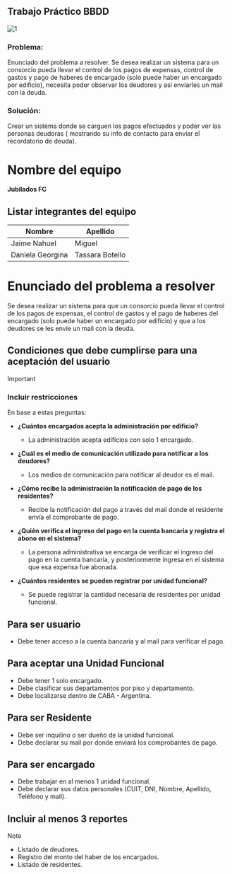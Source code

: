 ## Trabajo Práctico  BBDD 
![1](https://github.com/daniitass/Sistema_consorcio/assets/106636843/8c248a6a-5c77-4a04-8027-edcd99c9b236)

### Problema:
Enunciado del problema a resolver.
Se desea realizar un sistema para un consorcio pueda llevar el control de los pagos de expensas, control de gastos y pago de haberes de encargado (solo puede haber un encargado por edificio), necesita poder observar los deudores y así enviarles un mail con la deuda. 
 

### Solución:
Crear un sistema donde se carguen los pagos efectuados y poder ver las personas deudoras ( mostrando su info de contacto para enviar el recordatorio de deuda).

# Nombre del equipo
**Jubilados FC**

## Listar integrantes del equipo

| Nombre   | Apellido       
|----------|----------------
| Jaime Nahuel|   Miguel    
| Daniela Georgina | Tassara Botello|    
# Enunciado del problema a resolver

Se desea realizar un sistema para que un consorcio pueda llevar el control de los pagos de expensas, el control de gastos y el pago de haberes del encargado (solo puede haber un encargado por edificio) y que a los deudores se les envíe un mail con la deuda.

## Condiciones que debe cumplirse para una aceptación del usuario

>[!IMPORTANT]
> ### Incluir restricciones
En base a estas preguntas:

- **¿Cuántos encargados acepta la administración por edificio?**
  - La administración acepta edificios con solo 1 encargado.

- **¿Cuál es el medio de comunicación utilizado para notificar a los deudores?**
  - Los medios de comunicación para notificar al deudor es el mail.

- **¿Cómo recibe la administración la notificación de pago de los residentes?**
  - Recibe la notificación del pago a través del mail donde el residente envía el comprobante de pago.

- **¿Quién verifica el ingreso del pago en la cuenta bancaria y registra el abono en el sistema?**
  - La persona administrativa se encarga de verificar el ingreso del pago en la cuenta bancaria, y posteriormente ingresa en el sistema que esa expensa fue abonada.

- **¿Cuántos residentes se pueden registrar por unidad funcional?**
  - Se puede registrar la cantidad necesaria de residentes por unidad funcional.

## Para ser usuario
- Debe tener acceso a la cuenta bancaria y al mail para verificar el pago.

## Para aceptar una Unidad Funcional
- Debe tener 1 solo encargado.
- Debe clasificar sus departamentos por piso y departamento.
- Debe localizarse dentro de CABA - Argentina.

## Para ser Residente
- Debe ser inquilino o ser dueño de la unidad funcional.
- Debe declarar su mail por donde enviará los comprobantes de pago.

## Para ser encargado
- Debe trabajar en al menos 1 unidad funcional.
- Debe declarar sus datos personales (CUIT, DNI, Nombre, Apellido, Teléfono y mail).

## Incluir al menos 3 reportes
> [!NOTE]
> - Listado de deudores.
> - Registro del monto del haber de los encargados.
> - Listado de residentes.

